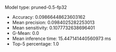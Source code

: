Model type: pruned-0.5-fp32

* Accuracy: 0.09866448623603162
* Mean precision: 0.0984025282253013
* Mean sensitivity: 0.1077732638696401
* G-Mean: 0.0
* Mean inference time: 15.447141440560973 ms
* Top-5 percentage: 1.0
